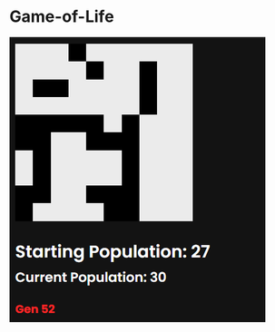 # Game-of-Life
![alt text](https://github.com/david1opez/Game-of-Life/blob/main/image.png?raw=true)
